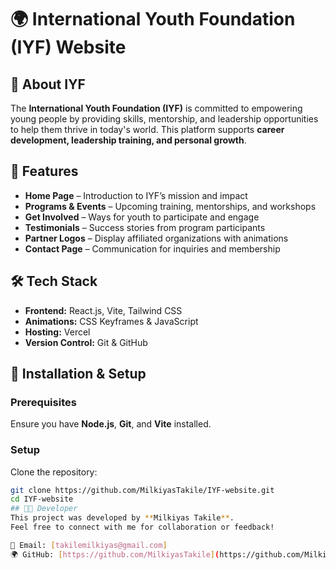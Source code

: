 # 🌍 International Youth Foundation (IYF) Website  

## 📌 About IYF  
The **International Youth Foundation (IYF)** is committed to empowering young people by providing skills, mentorship, and leadership opportunities to help them thrive in today's world. This platform supports **career development, leadership training, and personal growth**.  

## 🚀 Features  
- **Home Page** – Introduction to IYF’s mission and impact  
- **Programs & Events** – Upcoming training, mentorships, and workshops  
- **Get Involved** – Ways for youth to participate and engage  
- **Testimonials** – Success stories from program participants  
- **Partner Logos** – Display affiliated organizations with animations  
- **Contact Page** – Communication for inquiries and membership  

## 🛠 Tech Stack  
- **Frontend:** React.js, Vite, Tailwind CSS  
- **Animations:** CSS Keyframes & JavaScript  
- **Hosting:** Vercel  
- **Version Control:** Git & GitHub  

## 🔧 Installation & Setup  

### Prerequisites  
Ensure you have **Node.js**, **Git**, and **Vite** installed.  

### Setup  
Clone the repository:  
```bash
git clone https://github.com/MilkiyasTakile/IYF-website.git
cd IYF-website
## 👨‍💻 Developer  
This project was developed by **Milkiyas Takile**.  
Feel free to connect with me for collaboration or feedback!  

📧 Email: [takilemilkiyas@gmail.com]    
🌍 GitHub: [https://github.com/MilkiyasTakile](https://github.com/MilkiyasTakile)  
